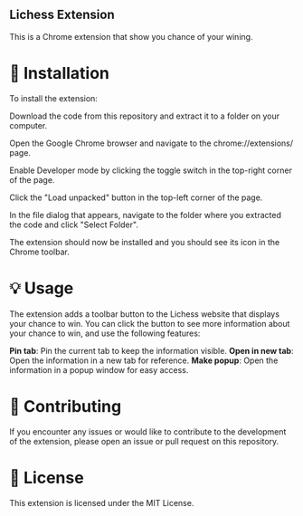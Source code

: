 ## Lichess Extension 
This is a Chrome extension that show you chance of your wining.

# 🚀 Installation
To install the extension:

Download the code from this repository and extract it to a folder on your computer.

Open the Google Chrome browser and navigate to the chrome://extensions/ page.

Enable Developer mode by clicking the toggle switch in the top-right corner of the page.

Click the "Load unpacked" button in the top-left corner of the page.

In the file dialog that appears, navigate to the folder where you extracted the code and click "Select Folder".

The extension should now be installed and you should see its icon in the Chrome toolbar.

# 💡 Usage
The extension adds a toolbar button to the Lichess website that displays your chance to win. You can click the button to see more information about your chance to win, and use the following features:

**Pin tab**: Pin the current tab to keep the information visible.
**Open in new tab**: Open the information in a new tab for reference.
**Make popup**: Open the information in a popup window for easy access.
# 🤝 Contributing
If you encounter any issues or would like to contribute to the development of the extension, please open an issue or pull request on this repository.

# 📝 License
This extension is licensed under the MIT License.
